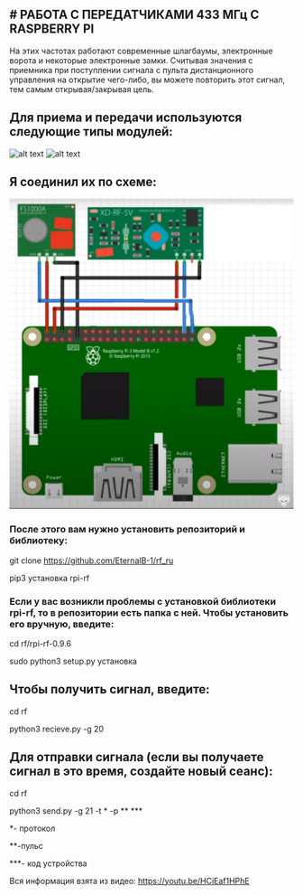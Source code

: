 <h2># РАБОТА С ПЕРЕДАТЧИКАМИ 433 МГц С RASPBERRY PI</h2>

На этих частотах работают современные шлагбаумы, электронные ворота и некоторые электронные замки. Считывая значения с приемника при поступлении сигнала с пульта дистанционного управления на открытие чего-либо, вы можете повторить этот сигнал, тем самым открывая/закрывая цель.

<h2>Для приема и передачи используются следующие типы модулей:</h2>

![alt text](https://static-sl.insales.ru/images/products/1/1171/141264019/1070.jpg)
![alt text](https://ae01.alicdn.com/kf/HTB1day5aULrK1Rjy1zbq6AenFXa6/QIACHIP-433-Mhz.jpg)

<h2>Я соединил их по схеме:</h2>

![alt text](https://github.com/EternalB-1/rf/blob/master/img/Screenshot_1.png?raw=true)

<h3>После этого вам нужно установить репозиторий и библиотеку:</h3>

git clone https://github.com/EternalB-1/rf_ru

pip3 установка rpi-rf

<h3>Если у вас возникли проблемы с установкой библиотеки rpi-rf, то в репозитории есть папка с ней. Чтобы установить его вручную, введите:</h3>

cd rf/rpi-rf-0.9.6

sudo python3 setup.py установка

<h2>Чтобы получить сигнал, введите:</h2>

cd rf

python3 recieve.py -g 20

<h2>Для отправки сигнала (если вы получаете сигнал в это время, создайте новый сеанс):</h2>

cd rf

python3 send.py -g 21 -t * -p ** ***

*- протокол

**-пульс

***- код устройства


Вся информация взята из видео: https://youtu.be/HCiEaf1HPhE
